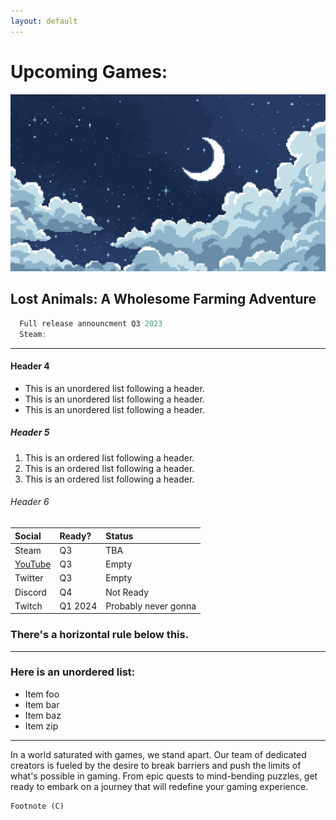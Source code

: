 ```yaml
---
layout: default
---
```


#  

# Upcoming Games:

![Banner](/assets/img/BG.png)

## Lost Animals: A Wholesome Farming Adventure

```js
  Full release announcment Q3 2023
  Steam:
```

* * *

#### Header 4

*   This is an unordered list following a header.
*   This is an unordered list following a header.
*   This is an unordered list following a header.

##### Header 5

1.  This is an ordered list following a header.
2.  This is an ordered list following a header.
3.  This is an ordered list following a header.

###### Header 6

| Social       | Ready?            | Status|
|:-------------|:------------------|:------|
| Steam        | Q3                | TBA |
| [YouTube](https://www.youtube.com/channel/UC0XdaCA-zPShdqIptghatgg)      | Q3                |Empty|
| Twitter      | Q3                |Empty   |
| Discord      | Q4                |Not Ready|
| Twitch       | Q1 2024           |Probably never gonna  |

### There's a horizontal rule below this.

* * *

### Here is an unordered list:

*   Item foo
*   Item bar
*   Item baz
*   Item zip

* * *

In a world saturated with games, we stand apart. Our team of dedicated creators is fueled by the desire to break barriers and push the limits of what's possible in gaming. From epic quests to mind-bending puzzles, get ready to embark on a journey that will redefine your gaming experience.

```
Footnote (C)
```
